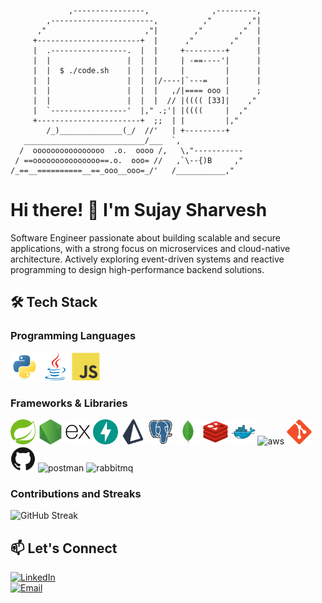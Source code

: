 ```ascii
             ,----------------,              ,---------,
        ,-----------------------,          ,"        ,"|
      ,"                      ,"|        ,"        ,"  |
     +-----------------------+  |      ,"        ,"    |
     |  .-----------------.  |  |     +---------+      |
     |  |                 |  |  |     | -==----'|      |
     |  |  $ ./code.sh    |  |  |     |         |      |
     |  |                 |  |  |/----|`---=    |      |
     |  |                 |  |  |   ,/|==== ooo |      ;
     |  |                 |  |  |  // |(((( [33]|    ,"
     |  `-----------------'  |," .;'| |((((     |  ,"
     +-----------------------+  ;;  | |         |,"
        /_)______________(_/  //'   | +---------+
   ___________________________/___  `,
  /  oooooooooooooooo  .o.  oooo /,   \,"-----------
 / ==ooooooooooooooo==.o.  ooo= //   ,`\--{)B     ,"
/_==__==========__==_ooo__ooo=_/'   /___________,"
```

# Hi there! 👋 I'm Sujay Sharvesh
Software Engineer passionate about building scalable and secure applications, with a strong focus on microservices and cloud-native architecture. Actively exploring event-driven systems and reactive programming to design high-performance backend solutions.

## 🛠️ Tech Stack

### Programming Languages
<p align="left">
<img src="https://raw.githubusercontent.com/devicons/devicon/master/icons/python/python-original.svg" alt="python" width="45" height="45"/>
<img src="https://raw.githubusercontent.com/devicons/devicon/master/icons/java/java-original.svg" alt="java" width="45" height="45"/>
<img src="https://raw.githubusercontent.com/devicons/devicon/master/icons/javascript/javascript-original.svg" alt="javascript" width="45" height="45"/>
</p>

### Frameworks & Libraries
<p align="left">
<img src="https://raw.githubusercontent.com/devicons/devicon/master/icons/spring/spring-original.svg" alt="spring" width="40" height="40"/>
<img src="https://raw.githubusercontent.com/devicons/devicon/master/icons/nodejs/nodejs-original.svg" alt="nodejs" width="40" height="40"/>
<img src="https://raw.githubusercontent.com/devicons/devicon/master/icons/express/express-original.svg" alt="express" width="40" height="40"/>
<img src="https://raw.githubusercontent.com/devicons/devicon/master/icons/fastapi/fastapi-original.svg" alt="fastapi" width="40" height="40"/>
<img src="https://raw.githubusercontent.com/devicons/devicon/master/icons/prisma/prisma-original.svg" alt="prisma" width="40" height="40"/>
<img src="https://raw.githubusercontent.com/devicons/devicon/master/icons/postgresql/postgresql-original.svg" alt="postgresql" width="40" height="40"/>
<img src="https://raw.githubusercontent.com/devicons/devicon/master/icons/mongodb/mongodb-original.svg" alt="mongodb" width="40" height="40"/>
<img src="https://raw.githubusercontent.com/devicons/devicon/master/icons/redis/redis-original.svg" alt="redis" width="40" height="40"/>
<img src="https://raw.githubusercontent.com/devicons/devicon/master/icons/docker/docker-original.svg" alt="docker" width="40" height="40"/>
<img src="https://raw.githubusercontent.com/marwin1991/profile-technology-icons/refs/heads/main/icons/aws.png" alt="aws" width="40" height="40"/>
<img src="https://raw.githubusercontent.com/devicons/devicon/master/icons/git/git-original.svg" alt="git" width="40" height="40"/>
<img src="https://raw.githubusercontent.com/devicons/devicon/master/icons/github/github-original.svg" alt="github" width="40" height="40"/>
<img src="https://www.vectorlogo.zone/logos/getpostman/getpostman-icon.svg" alt="postman" width="40" height="40"/>
<img src="https://www.vectorlogo.zone/logos/rabbitmq/rabbitmq-icon.svg" alt="rabbitmq" width="40" height="40"/>
</p>


### Contributions and Streaks
![GitHub Streak](https://github-readme-streak-stats.herokuapp.com/?user=sujaysharvesh&theme=dark)


## 📫 Let's Connect  
[![LinkedIn](https://img.shields.io/badge/LinkedIn-%230077B5.svg?logo=linkedin&logoColor=white)](https://linkedin.com/in/sujaysharvesh)  
[![Email](https://img.shields.io/badge/Email-D14836?logo=gmail&logoColor=white)](mailto:sharveshsujay@gmail.com)
